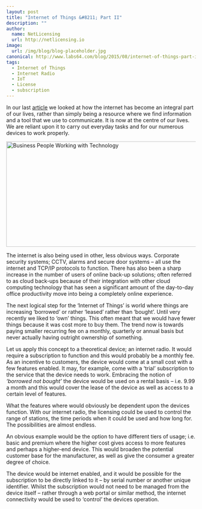 ```yaml
---
layout: post
title: "Internet of Things &#8211; Part II"
description: ""
author:
  name: NetLicensing
  url: http://netlicensing.io
image:
  url: /img/blog/blog-placeholder.jpg
canonical: http://www.labs64.com/blog/2015/08/internet-of-things-part-ii/
tags:
  - Internet of Things
  - Internet Radio
  - IoT
  - License
  - subscription
---
```

In our last <a href="/blog/2015/07/internet-of-things-part-i/" target="_blank" rel="nofollow">article</a> we looked at how the internet has become an integral part of our lives, rather than simply being a resource where we find information and a tool that we use to communicate. It is now at the centre of our lives. We are reliant upon it to carry out everyday tasks and for our numerous devices to work properly.

<img class="aligncenter size-large wp-image-5403" src="http://www.labs64.com/content/uploads/2014/08/Fotolia_68929807_S-1024x429.jpg" alt="Business People Working with Technology" width="669" height="280" srcset="http://www.labs64.com/content/uploads/2014/08/Fotolia_68929807_S-300x125.jpg 300w, http://www.labs64.com/content/uploads/2014/08/Fotolia_68929807_S-1024x429.jpg 1024w, http://www.labs64.com/content/uploads/2014/08/Fotolia_68929807_S.jpg 1070w" sizes="(max-width: 669px) 100vw, 669px" />

The internet is also being used in other, less obvious ways. Corporate security systems; CCTV, alarms and secure door systems &#8211; all use the internet and TCP/IP protocols to function. There has also been a sharp increase in the number of users of online back-up solutions; often referred to as cloud back-ups because of their integration with other cloud computing technology that has seen a significant amount of the day-to-day office productivity move into being a completely online experience.

The next logical step for the &#8216;Internet of Things&#8217; is world where things are increasing &#8216;borrowed&#8217; or rather &#8216;leased&#8217; rather than &#8216;bought&#8217;. Until very recently we liked to &#8216;own&#8217; things. This often meant that we would have fewer things because it was cost more to buy them. The trend now is towards paying smaller recurring fee on a monthly, quarterly or annual basis but never actually having outright ownership of something.

Let us apply this concept to a theoretical device; an internet radio. It would require a subscription to function and this would probably be a monthly fee. As an incentive to customers, the device would come at a small cost with a few features enabled. It may, for example, come with a &#8216;trial&#8217; subscription to the service that the device needs to work. Embracing the notion of _&#8216;borrowed not bought&#8217;_ the device would be used on a rental basis &#8211; i.e. 9.99 a month and this would cover the lease of the device as well as access to a certain level of features.

What the features where would obviously be dependent upon the devices function. With our internet radio, the licensing could be used to control the range of stations, the time periods when it could be used and how long for. The possibilities are almost endless.

An obvious example would be the option to have different tiers of usage; i.e. basic and premium where the higher cost gives access to more features and perhaps a higher-end device. This would broaden the potential customer base for the manufacturer, as well as give the consumer a greater degree of choice.

The device would be internet enabled, and it would be possible for the subscription to be directly linked to it &#8211; by serial number or another unique identifier. Whilst the subscription would not need to be managed from the device itself &#8211; rather through a web portal or similar method, the internet connectivity would be used to &#8216;control&#8217; the devices operation.
